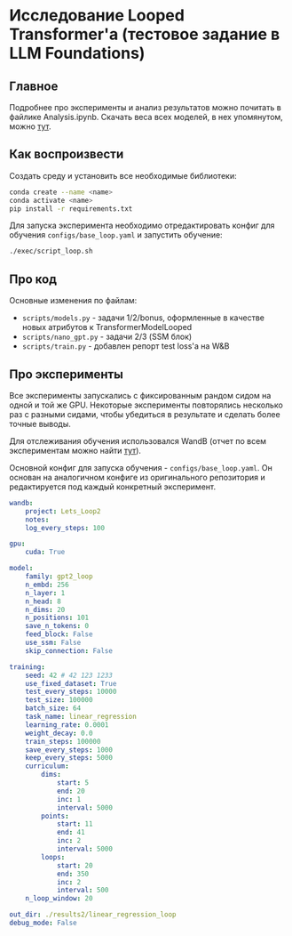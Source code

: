# Исследование Looped Transformer'a (тестовое задание в LLM Foundations)
## Главное
Подробнее про эксперименты и анализ результатов можно почитать в файлике Analysis.ipynb. Скачать веса всех моделей, в нех упомянутом, можно [тут](https://disk.yandex.ru/d/Nth5Dcwy-y_ttw).
## Как воспроизвести
Создать среду и установить все необходимые библиотеки:
```sh
conda create --name <name>
conda activate <name>
pip install -r requirements.txt
```
Для запуска эксперимента необходимо отредактировать конфиг для обучения <code>configs/base_loop.yaml</code> и запустить обучение:
```sh
./exec/script_loop.sh
```
## Про код
Основные изменения по файлам:
- <code>scripts/models.py</code> - задачи 1/2/bonus, оформленные в качестве новых атрибутов к TransformerModelLooped
- <code>scripts/nano_gpt.py</code> - задачи 2/3 (SSM блок)
- <code>scripts/train.py</code> - добавлен репорт test loss'a на W&B
## Про эксперименты
Все эксперименты запускались с фиксированным рандом сидом на одной и той же GPU. Некоторые эксперименты повторялись несколько раз с разными сидами, чтобы убедиться в результате и сделать более точные выводы. <br />

Для отслеживания обучения использовался WandB (отчет по всем экспериментам можно найти [тут](https://wandb.ai/glinkamusic-ai/Lets_Loop2/reports/---Vmlldzo4OTMxOTIx)). 

Основной конфиг для запуска обучения - <code>configs/base_loop.yaml</code>. Он основан на аналогичном конфиге из оригинального репозитория и редактируется под каждый конкретный эксперимент.
```yaml
wandb:
    project: Lets_Loop2
    notes:
    log_every_steps: 100

gpu:
    cuda: True

model:
    family: gpt2_loop
    n_embd: 256
    n_layer: 1
    n_head: 8
    n_dims: 20
    n_positions: 101
    save_n_tokens: 0
    feed_block: False
    use_ssm: False
    skip_connection: False

training:
    seed: 42 # 42 123 1233
    use_fixed_dataset: True
    test_every_steps: 10000
    test_size: 100000
    batch_size: 64
    task_name: linear_regression
    learning_rate: 0.0001
    weight_decay: 0.0
    train_steps: 100000
    save_every_steps: 1000
    keep_every_steps: 5000
    curriculum:
        dims:
            start: 5
            end: 20
            inc: 1
            interval: 5000
        points:
            start: 11
            end: 41
            inc: 2
            interval: 5000
        loops:
            start: 20
            end: 350
            inc: 2
            interval: 500
    n_loop_window: 20

out_dir: ./results2/linear_regression_loop
debug_mode: False
```
